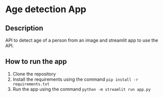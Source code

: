 # Age detection App

## Description
API to detect age of a person from an image and streamlit app to use the API.

## How to run the app

1. Clone the repository
2. Install the requirements using the command `pip install -r requirements.txt`
3. Run the app using the command `python -m streamlit run app.py`
